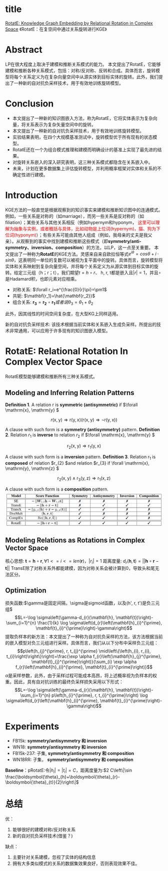 # title
[RotatE: Knowledge Graph Embedding by Relational Rotation in Complex Space](https://arxiv.org/abs/1902.10197)
《RotatE：在复空间中通过关系旋转进行KGE》

# Abstract
LP在很大程度上取决于建模和推断关系模式的能力。
本文提出了RotatE，它能够建模和推断各种关系模式，包括：对称/反对称、反转和合成。具体而言，旋转模型将每个关系定义为在复杂向量空间中从源实体到目标实体的旋转。此外，我们提出了一种新的自对抗负采样技术，用于有效地训练旋转模型。

# Conclusion
- 本文提出了一种新的知识图嵌入方法，称为RotatE，它将实体表示为复杂向量，将关系表示为复杂矢量空间中的旋转。
- 本文提出了一种新的自对抗负采样技术，用于有效地训练旋转模型。
- 实验结果表明，在四个大规模基准测试中，旋转模型优于所有现有的状态模型。
- RotatE还在一个为组合模式推理和建模而明确设计的基准上实现了最先进的结果。
- 对旋转关系嵌入的深入研究表明，这三种关系模式都隐含在关系嵌入中。
- 未来，计划在更多数据集上评估旋转模型，并利用概率框架对实体和关系的不确定性进行建模。

# Introduction
KGE方法的一般直觉是根据观察到的知识事实来建模和推断知识图中的连通模式。例如，一些关系是对称的（如marriage），而另一些关系是反对称的（如filiation）；某些关系与其他关系相反（例如hypernym和hyponym， <font color='red'>这里可以理解为抽象与实例，或者概括与具体，比如动物是上位词(hypernym)，猫、狗为下位词(hyponym)</font>）；有些关系可能由其他人组成（例如，我母亲的丈夫是我父亲）。从观察到的事实中找到建模和推断这些模式（即**symmetry/anti-symmetry、inversion、composition**）的方法，以LP，这一点至关重要。
本文提出了一种称为**RotatE**的KGE方法。灵感来自来自欧拉恒等式$e^{iθ}=cos θ+i\cdot sin θ$，这表明同一单位的复数可以被视为复平面中的旋转。具体而言，旋转模型将实体和关系映射到复杂向量空间，并将每个关系定义为从源实体到目标实体的旋转。给定三元组（h；r；t），我们期望$t=h\circ r$、 h, r, t都是嵌入且$|r|=1$，并且$\circ$是Hadamard积，也即元素对应相乘。
- 对称关系: $\forall r_i=e^{\frac{0}{r}\pi}=\pm1$
- 共轭: $\mathbf{r_1}=\hat{\mathbf{r_2}}$
- 组合关系: $\mathbf{r_3}=\mathbf{r_2}\circ\mathbf{r_1} 或者说 \theta_3 = \theta_1+\theta_2$

此外，因其线性的时间空间复杂度，在大型KG上同样适用。

新的自对抗负采样技术: 该技术根据当前实体和关系嵌入生成负采样。所提出的技术非常通用，可以应用于许多现有的知识图嵌入模型。

# RotatE: Relational Rotation In Complex Vector Space
RotatE模型能够建模和推断所有三种关系模式。

## Modeling and Inferring Relation Patterns
**Definition 1**. A relation  $\mathrm{r}$  is **symmetric (antisymmetric)** if  $\forall \mathrm{x}, \mathrm{y} $

$$r(\mathrm{x}, \mathrm{y}) \Rightarrow \mathrm{r}(\mathrm{y}, \mathrm{x})(\mathrm{r}(\mathrm{x}, \mathrm{y}) \Rightarrow \neg \mathrm{r}(\mathrm{y}, \mathrm{x}))$$

A clause with such form is a **symmetry (antisymmetry)** pattern.
**Definition 2**. Relation  $r_{1}$  is **inverse** to relation  $r_{2}$  if  $\forall \mathrm{x}, \mathrm{y} $

$$\mathrm{r}_{2}(\mathrm{x}, \mathrm{y}) \Rightarrow \mathrm{r}_{1}(\mathrm{y}, \mathrm{x})$$

A clause with such form is a **inversion** pattern.
**Definition 3**. Relation  $r_{1}$  is **composed** of relation  $r_{2}  $and relation  $r_{3}  if  \forall \mathrm{x}, \mathrm{y}, \mathrm{z} $

$$\mathrm{r}_{2}(\mathrm{x}, \mathrm{y}) \wedge \mathrm{r}_{3}(\mathrm{y}, \mathrm{z}) \Rightarrow \mathrm{r}_{1}(\mathrm{x}, \mathrm{z})$$

A clause with such form is a **composition** pattern.
![比对表](../../image/RotatE%2001.png "几种模型的比较")

## Modeling Relations as Rotations in Complex Vector Space
核心思想: $\mathbf{t}=\mathbf{h}\circ\mathbf{r}, \forall  1 <= i <= len(\mathbf{r})，|r_i|=1$
距离度量: $d_r(\mathbf{h}, \mathbf{t})=||\mathbf{h}\circ\mathbf{r}-\mathbf{t}||$
TransE除了对称关系外都能建模，因为对称关系会被计算到0，导致头和尾无法区分。

## Optimization
损失函数:$\gamma是固定间隔，\sigma是sigmoid函数，以及(h', r, t')是负三元组$ $$L=-\log \sigma\left(\gamma-d_{r}(\mathbf{h}, \mathbf{t})\right)-\sum_{i=1}^{n} \frac{1}{k} \log \sigma\left(d_{r}\left(\mathbf{h}_{i}^{\prime}, \mathbf{t}_{i}^{\prime}\right)-\gamma\right)$$
提取负样本的新方法：本文提出了一种称为自对抗负采样的方法，该方法根据当前的嵌入模型对负三元组进行采样。具体而言，我们从以下分布中采样负三元组：$$p\left(h_{j}^{\prime}, r, t_{j}^{\prime} \mid\left\{\left(h_{i}, r_{i}, t_{i}\right)\right\}\right)=\frac{\exp \alpha f_{r}\left(\mathbf{h}_{j}^{\prime}, \mathbf{t}_{j}^{\prime}\right)}{\sum_{i} \exp \alpha f_{r}\left(\mathbf{h}_{i}^{\prime}, \mathbf{t}_{i}^{\prime}\right)}$$
$\alpha$是采样参数，此外，由于采样过程可能成本高昂，将上述概率视为负样本的权重。因此，具有自对抗训练的最终负采样损失采用以下形式：$$L=-\log \sigma\left(\gamma-d_{r}(\mathbf{h}, \mathbf{t})\right)-\sum_{i=1}^{n} p\left(h_{i}^{\prime}, r, t_{i}^{\prime}\right) \log \sigma\left(d_{r}\left(\mathbf{h}_{i}^{\prime}, \mathbf{t}_{i}^{\prime}\right)-\gamma\right)$$

# Experiments
- FB15k: **symmetry/antisymmetry 和 inversion**
- WN18: **symmetry/antisymmetry 和 inversion**
- FB15k-237: 子集, **symmetry/antisymmetry 和 composition**
- WN18RR: 子集， **symmetry/antisymmetry 和 composition**

**Baseline**：pRotatE:令$|h_i|=|t_i|=C$，距离度量为:$2 C\left\|\sin \frac{\boldsymbol{\theta}_{h}+\boldsymbol{\theta}_{r}-\boldsymbol{\theta}_{t}}{2}\right\|$

# 总结
优：
1. 能够很好的建模对称/反对称关系
2. 新的自对抗负采样技术(借鉴？)

缺点：
1. 主要针对关系建模，忽视了实体的结构信息
2. 拥有大多类似模式的关系的数据集效果良好，否则表现效果不佳。